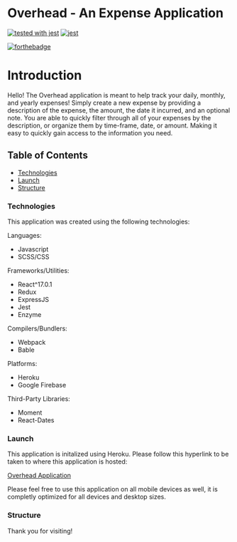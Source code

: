 # Overhead - An Expense Application

[![tested with jest](https://img.shields.io/badge/tested_with-jest-99424f.svg)](https://github.com/facebook/jest)
[![jest](https://jestjs.io/img/jest-badge.svg)](https://github.com/facebook/jest)



[![forthebadge](https://forthebadge.com/images/badges/made-with-javascript.svg)](https://forthebadge.com)


# Introduction
Hello! The Overhead application is meant to help track your daily, monthly, and yearly expenses! Simply create a new expense by providing a description of the expense, the amount, the date it incurred, and an optional note. You are able to quickly filter through all of your expenses by the description, or organize them by time-frame, date, or amount. Making it easy to quickly gain access to the information you need. 


## Table of Contents
  * <a href= https://github.com/Nicolasdha/Expense-Application-React-Redux#Technologies>Technologies</a>
  * <a href= https://github.com/Nicolasdha/Expense-Application-React-Redux#Launch>Launch</a>
  * <a href= https://github.com/Nicolasdha/Expense-Application-React-Redux#Structure> Structure</a>
  
  
### Technologies
This application was created using the following technologies:

Languages:
* Javascript
* SCSS/CSS

Frameworks/Utilities:
* React^17.0.1
* Redux
* ExpressJS
* Jest
* Enzyme

Compilers/Bundlers:
* Webpack
* Bable

Platforms:
* Heroku
* Google Firebase

Third-Party Libraries:
* Moment
* React-Dates


### Launch

 This application is initalized using Heroku. Please follow this hyperlink to be taken to where this application is hosted:
 
 <a href=https://overhead-expense.herokuapp.com> Overhead Application </a>

Please feel free to use this application on all mobile devices as well, it is completly optimized for all devices and desktop sizes.


### Structure


Thank you for visiting! <br><br><br>

<!-- ![Logo](https://i.ibb.co/nr2trL4/Screen-Shot-2020-09-08-at-4-20-44-PM.png) -->
